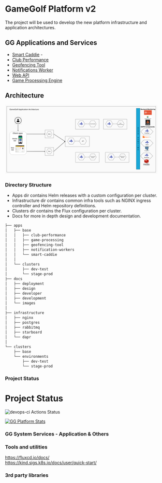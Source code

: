 # GameGolf Platform v2
The project will be used to develop the new platform infrastructure and application architectures.

## GG Applications and Services
- [Smart Caddie](/docs/development/SMARTCADDIE.md) - 
- [Club Performance](/docs/development/CLUBPERFORMANCE.md)
- [Geofencing Tool](/docs/development/GEOFENCINGTOOL.md)
- [Notifications Worker](/docs/development/NOTIFICATIONWORKER.md)
- [Web API](/docs/development/WEBAPI.md)
- [Game Processing Engine](/docs/development/GAMEPROCESSINGENGINE.md)

## Architecture
![GG Platform Application Services](/docs/images/readme/GameGolfApplicationArchitecture.png?raw=true)
### Directory Structure
- Apps dir contains Helm releases with a custom configuration per cluster.
- Infrastructure dir contains common infra tools such as NGINX ingress controller and Helm repository definitions.
- Clusters dir contains the Flux configuration per cluster.
- Docs for more in depth design and development documentation.

```
├── apps  
│   ├── base  
│   │   ├── club-performance  
│   │   ├── game-processing  
│   │   ├── geofencing-tool  
│   │   ├── notification-workers  
│   │   └── smart-caddie  
│   │ 
│   └── clusters  
│       ├── dev-test  
│       └── stage-prod  
├── docs  
│   ├── deployment  
│   ├── design  
│   ├── developer  
│   ├── development 
│   └── images 
│
├── infrastructure  
│   ├── nginx  
│   ├── postgres  
│   ├── rabbitmq  
│   ├── starboard  
│   └── dapr
│    
└── clusters  
    ├── base  
    └── environments  
        ├── dev-test  
        └── stage-prod  
```

### Project Status
# Project Status

![devops-ci Actions Status](https://github.com/mcknight-joe/gg-platform/actions/workflows/devops-ci.yaml/badge.svg)

[![GG Platform Stats](https://github-readme-stats.vercel.app/api?username=mcknight-joe&theme=dark)](https://github.com/ActivemindTechnology/gg-platform)


### GG System Services - Application & Others


### Tools and utilities
https://fluxcd.io/docs/  
https://kind.sigs.k8s.io/docs/user/quick-start/  


### 3rd party libraries


